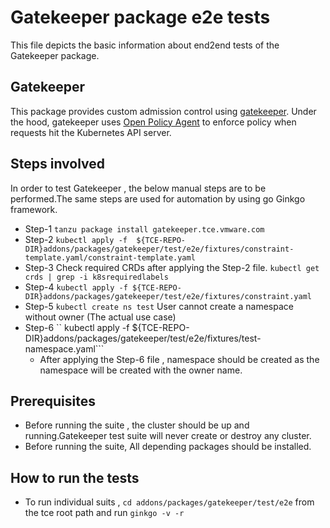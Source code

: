 # Gatekeeper package e2e tests

This file depicts the basic information about end2end tests of the Gatekeeper package.

## Gatekeeper

This package provides custom admission control using
[gatekeeper](https://github.com/open-policy-agent/gatekeeper). Under the hood,
gatekeeper uses [Open Policy Agent](https://www.openpolicyagent.org) to enforce
policy when requests hit the Kubernetes API server.

## Steps involved

 In order to test Gatekeeper , the below manual steps are to be performed.The same steps are used for automation by using go Ginkgo framework.

- Step-1 ```tanzu package install gatekeeper.tce.vmware.com```
- Step-2  ```kubectl apply -f  ${TCE-REPO-DIR}addons/packages/gatekeeper/test/e2e/fixtures/constraint-template.yaml/constraint-template.yaml```
- Step-3 Check required CRDs after applying the Step-2 file. ```kubectl get crds | grep -i k8srequiredlabels```
- Step-4   ```kubectl apply -f ${TCE-REPO-DIR}addons/packages/gatekeeper/test/e2e/fixtures/constraint.yaml```
- Step-5  ```kubectl create ns test```  User cannot create a namespace without owner (The actual use case)
- Step-6  `` kubectl apply -f ${TCE-REPO-DIR}addons/packages/gatekeeper/test/e2e/fixtures/test-namespace.yaml```
  - After applying the Step-6 file , namespace should be created as the namespace will be created with the owner name.

## Prerequisites

- Before running the suite , the cluster should be up and running.Gatekeeper test suite will never create or destroy any cluster.
- Before running the suite, All depending packages should be installed.

## How to run the tests

- To run individual suits , ```cd addons/packages/gatekeeper/test/e2e``` from the tce root path and run ```ginkgo -v -r```
